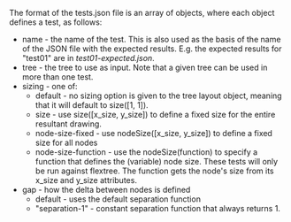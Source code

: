 The format of the tests.json file is an array of objects, where each object defines
a test, as follows:

- name - the name of the test. This is also used as the basis of the name of the
  JSON file with the expected results. E.g. the expected results for "test01" are
  in *test01-expected.json*.
- tree - the tree to use as input. Note that a given tree can be used in more than
  one test.
- sizing - one of:
    - default - no sizing option is given to the tree layout object, meaning that
      it will default to size([1, 1]).
    - size - use size([x_size, y_size]) to define a fixed size for the
      entire resultant drawing.
    - node-size-fixed - use nodeSize([x_size, y_size]) to define a fixed size
      for all nodes
    - node-size-function - use the nodeSize(function) to specify a function that
      defines the (variable) node size. These tests will only be run against
      flextree. The function gets the node's size from its x_size and y_size
      attributes.
- gap - how the delta between nodes is defined
    - default - uses the default separation function
    - "separation-1" - constant separation function that always returns 1.
